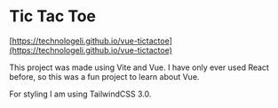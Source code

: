 # Tic Tac Toe

[https://technologeli.github.io/vue-tictactoe](https://technologeli.github.io/vue-tictactoe)

This project was made using Vite and Vue. I have only ever used React before,
so this was a fun project to learn about Vue.

For styling I am using TailwindCSS 3.0.
